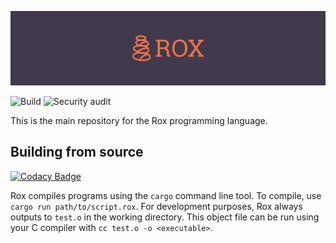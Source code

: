 ![Rox Logo](./assets/rox-banner.png)

![Build](https://github.com/reese/rox/workflows/Build/badge.svg)
![Security audit](https://github.com/reese/rox/workflows/Security%20audit/badge.svg)

This is the main repository for the Rox programming language.

## Building from source

[![Codacy Badge](https://api.codacy.com/project/badge/Grade/b4a84af0d8a541538f3bddba4eb955ec)](https://app.codacy.com/manual/reese/rox?utm_source=github.com&utm_medium=referral&utm_content=reese/rox&utm_campaign=Badge_Grade_Settings)

Rox compiles programs using the `cargo` command line tool.
To compile, use `cargo run path/to/script.rox`.
For development purposes, Rox always outputs to `test.o` in the working directory.
This object file can be run using your C compiler with `cc test.o -o <executable>`.
